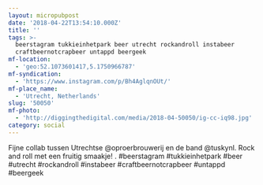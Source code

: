 ```yaml
---
layout: micropubpost
date: '2018-04-22T13:54:10.000Z'
title: ''
tags: >-
  beerstagram tukkieinhetpark beer utrecht rockandroll instabeer
  craftbeernotcrapbeer untappd beergeek
mf-location:
  - 'geo:52.1073601417,5.1750966787'
mf-syndication:
  - 'https://www.instagram.com/p/Bh4AglqnOUt/'
mf-place_name:
  - 'Utrecht, Netherlands'
slug: '50050'
mf-photo:
  - 'http://diggingthedigital.com/media/2018-04-50050/ig-cc-iq98.jpg'
category: social
---
```

Fijne collab tussen Utrechtse @oproerbrouwerij en de band @tuskynl. Rock and roll met een fruitig smaakje!
.
#beerstagram #tukkieinhetpark #beer #utrecht #rockandroll #instabeer #craftbeernotcrapbeer #untappd #beergeek
